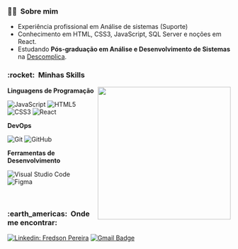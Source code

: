 <h3> 👨‍💼 &nbsp;Sobre mim </h3>
 
- Experiência profissional em Análise de sistemas (Suporte) 
- Conhecimento em HTML, CSS3, JavaScript, SQL Server e noções em React.
- Estudando **Pós-graduação em Análise e Desenvolvimento de Sistemas** na <a href="https://descomplica.com.br">Descomplica</a>.

<h3> :rocket: &nbsp;Minhas Skills </h3>

<img align="right" width="300" src="https://i2.wp.com/allhtaccess.info/wp-content/uploads/2018/03/programming.gif?fit=1281%2C716&ssl=1" />

**Linguagens de Programação**

![JavaScript](https://img.shields.io/badge/-JavaScript-333333?style=flat&logo=javascript)
![HTML5](https://img.shields.io/badge/-HTML5-333333?style=flat&logo=html5)
![CSS3](https://img.shields.io/badge/-CSS3-333333?style=flat&logo=css3)
![React](https://img.shields.io/badge/-React-333333?style=flat&logo=react)

**DevOps**

![Git](https://img.shields.io/badge/-Git-333333?style=flat&logo=git)
![GitHub](https://img.shields.io/badge/-GitHub-333333?style=flat&logo=github)

**Ferramentas de Desenvolvimento**

![Visual Studio Code](https://img.shields.io/badge/-Visual%20Studio%20Code-333333?style=flat&logo=visual-studio-code&logoColor=007ACC)
![Figma](https://img.shields.io/badge/-Figma-333333?style=flat&logo=figma&logoColor=007ACC)

<br/>


<h3> :earth_americas: &nbsp;Onde me encontrar: </h3> 

[![Linkedin: Fredson Pereira](https://img.shields.io/badge/-Fredson-blue?style=flat-square&logo=Linkedin&logoColor=white&link=https://www.linkedin.com/in/fredson-pereira/)](https://www.linkedin.com/in/fredson-pereira/)
[![Gmail Badge](https://img.shields.io/badge/-fredsonpsousa%40gmail.com-006bed?style=flat-square&logo=Gmail&logoColor=white&link=mailto:fredsonpsousa@gmail.com)](mailto:fredsonpsousa@gmail.com)
